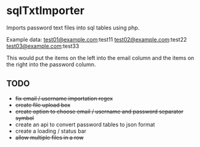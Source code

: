# sqlTxtImporter
Imports password text files into sql tables using php.

Example data:
test01@example.com:test11
test02@example.com:test22
test03@example.com:test33

This would put the items on the left into the email column and the items on the right into the password column.

## TODO

* ~~fix email / username importation regex~~
* ~~create file upload box~~
* ~~create option to choose email / username and password separator symbol~~
* create an api to convert password tables to json format
* create a loading / status bar
* ~~allow multiple files in a row~~
